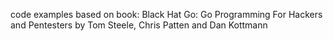 code examples based  on book: Black Hat Go: Go Programming For Hackers and Pentesters by Tom Steele, Chris Patten and Dan Kottmann